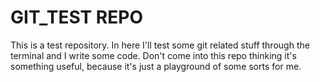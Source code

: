 # GIT_TEST REPO
This is a test repository. 
In here I'll test some git related stuff through the terminal and I write some code.
Don't come into this repo thinking it's something useful, because it's just a playground of some sorts for me.